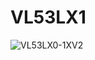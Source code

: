 # VL53LX1
![VL53LX0-1XV2](https://github.com/user-attachments/assets/47ed9242-e681-451f-9a18-8c7abc383ed6)
